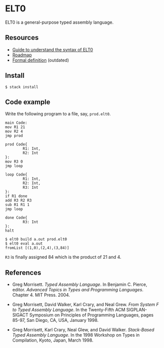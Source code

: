 # ELT0

ELT0 is a general-purpose typed assembly language.

## Resources

- [Guide to understand the syntax of ELT0](https://github.com/elpinal/elt0/wiki/Syntax)
- [Roadmap](https://github.com/elpinal/elt0/issues/1)
- [Formal definition](https://github.com/elpinal/elt0/blob/master/doc/definition.pdf) (outdated)

## Install

```
$ stack install
```

## Code example

Write the following program to a file, say, `prod.elt0`.

```
main Code:
mov R1 21
mov R2 4
jmp prod

prod Code{
        R1: Int,
        R2: Int
}:
mov R3 0
jmp loop

loop Code{
        R1: Int,
        R2: Int,
        R3: Int
}:
if R1 done
add R3 R2 R3
sub R1 R1 1
jmp loop

done Code{
        R3: Int
}:
halt
```

```
$ elt0 build a.out prod.elt0
$ elt0 eval a.out
fromList [(1,0),(2,4),(3,84)]
```

`R3` is finally assigned 84 which is the product of 21 and 4.

## References

- Greg Morrisett. _Typed Assembly Language_. In
Benjamin C. Pierce, editor. _Advanced Topics in Types and Programming Languages_. Chapter 4. MIT Press. 2004.

- Greg Morrisett, David Walker, Karl Crary, and Neal Grew. _From System F to Typed Assembly Language_.
In the Twenty-Fifth ACM SIGPLAN-SIGACT Symposium on Principles of Programming Languages, pages 85-97, San Diego, CA, USA, January 1998. 

- Greg Morrisett, Karl Crary, Neal Glew, and David Walker. _Stack-Based Typed Assembly Language_.
In the 1998 Workshop on Types in Compilation, Kyoto, Japan, March 1998.
